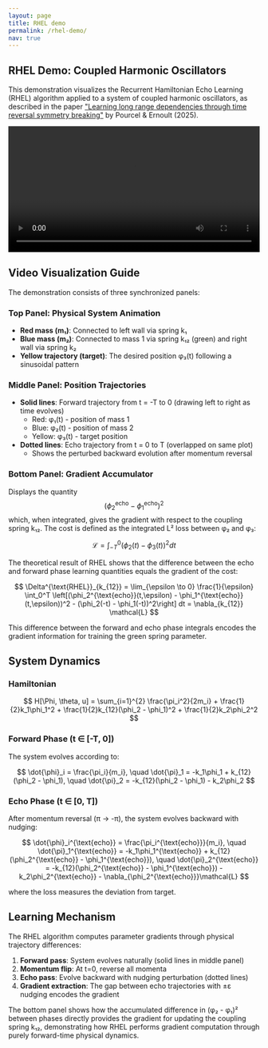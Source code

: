 ```yaml
---
layout: page
title: RHEL demo
permalink: /rhel-demo/
nav: true
---
```


## RHEL Demo: Coupled Harmonic Oscillators

This demonstration visualizes the Recurrent Hamiltonian Echo Learning (RHEL) algorithm applied to a system of coupled harmonic oscillators, as described in the paper ["Learning long range dependencies through time reversal symmetry breaking"](https://openreview.net/forum?id=w1ihNiIBOc&noteId=w1ihNiIBOc) by Pourcel & Ernoult (2025).

<video controls preload="metadata" style="width: 100%; max-width: 960px;">
  <source src="/assets/videos/rhel-demo.mp4" type="video/mp4">
  Your browser does not support the video tag.
</video>

## Video Visualization Guide

The demonstration consists of three synchronized panels:

### Top Panel: Physical System Animation
- **Red mass (m₁)**: Connected to left wall via spring k₁
- **Blue mass (m₂)**: Connected to mass 1 via spring k₁₂ (green) and right wall via spring k₂  
- **Yellow trajectory (target)**: The desired position φ₃(t) following a sinusoidal pattern

### Middle Panel: Position Trajectories
- **Solid lines**: Forward trajectory from t = -T to 0 (drawing left to right as time evolves)
  - Red: φ₁(t) - position of mass 1
  - Blue: φ₂(t) - position of mass 2  
  - Yellow: φ₃(t) - target position
- **Dotted lines**: Echo trajectory from t = 0 to T (overlapped on same plot)
  - Shows the perturbed backward evolution after momentum reversal

### Bottom Panel: Gradient Accumulator
Displays the quantity $$(\phi_2^{\text{echo}} - \phi_1^{\text{echo}})^2$$ which, when integrated, gives the gradient with respect to the coupling spring k₁₂. The cost is defined as the integrated L² loss between φ₂ and φ₃:

$$
\mathcal{L} = \int_{-T}^0 (\phi_2(t) - \phi_3(t))^2 dt
$$

The theoretical result of RHEL shows that the difference between the echo and forward phase learning quantities equals the gradient of the cost:

$$
\Delta^{\text{RHEL}}_{k_{12}} = \lim_{\epsilon \to 0} \frac{1}{\epsilon} \int_0^T \left[(\phi_2^{\text{echo}}(t,\epsilon) - \phi_1^{\text{echo}}(t,\epsilon))^2 - (\phi_2(-t) - \phi_1(-t))^2\right] dt = \nabla_{k_{12}} \mathcal{L}
$$

This difference between the forward and echo phase integrals encodes the gradient information for training the green spring parameter.

## System Dynamics

### Hamiltonian

$$
H[\Phi, \theta, u] = \sum_{i=1}^{2} \frac{\pi_i^2}{2m_i} + \frac{1}{2}k_1\phi_1^2 + \frac{1}{2}k_{12}(\phi_2 - \phi_1)^2 + \frac{1}{2}k_2\phi_2^2
$$

### Forward Phase (t ∈ [-T, 0])
The system evolves according to:

$$
\dot{\phi}_i = \frac{\pi_i}{m_i}, \quad \dot{\pi}_1 = -k_1\phi_1 + k_{12}(\phi_2 - \phi_1), \quad \dot{\pi}_2 = -k_{12}(\phi_2 - \phi_1) - k_2\phi_2
$$

### Echo Phase (t ∈ [0, T])  
After momentum reversal (π → -π), the system evolves backward with nudging:

$$
\dot{\phi}_i^{\text{echo}} = \frac{\pi_i^{\text{echo}}}{m_i}, \quad \dot{\pi}_1^{\text{echo}} = -k_1\phi_1^{\text{echo}} + k_{12}(\phi_2^{\text{echo}} - \phi_1^{\text{echo}}), \quad \dot{\pi}_2^{\text{echo}} = -k_{12}(\phi_2^{\text{echo}} - \phi_1^{\text{echo}}) - k_2\phi_2^{\text{echo}} - \nabla_{\phi_2^{\text{echo}}}\mathcal{L}
$$

where the loss measures the deviation from target.

## Learning Mechanism

The RHEL algorithm computes parameter gradients through physical trajectory differences:

1. **Forward pass**: System evolves naturally (solid lines in middle panel)
2. **Momentum flip**: At t=0, reverse all momenta
3. **Echo pass**: Evolve backward with nudging perturbation (dotted lines)
4. **Gradient extraction**: The gap between echo trajectories with ±ε nudging encodes the gradient

The bottom panel shows how the accumulated difference in (φ₂ - φ₁)² between phases directly provides the gradient for updating the coupling spring k₁₂, demonstrating how RHEL performs gradient computation through purely forward-time physical dynamics.
